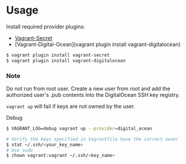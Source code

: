 # Usage

Install required provider plugins:

- [Vagrant-Secret](https://github.com/tcnksm/vagrant-secret)
- [Vagrant-Digital-Ocean](vagrant plugin install vagrant-digitalocean)


```bash
$ vagrant plugin install vagrant-secret
$ vagrant plugin install vagrant-digitalocean
```

### Note

Do not run from root user.  Create a new user from root and add the authorized user's .pub contents into the DigitalOcean SSH key registry. 

`vagrant up` will fail if keys are not owned by the user. 

Debug
  
```bash
$ VAGRANT_LOG=debug vagrant up --provider=digital_ocean

# Verify the keys specified in Vagrantfile have the correct owner 
$ stat ~/.ssh/<your_key_name>
# Use sudo
$ chown vagrant:vagrant ~/.ssh/<key_name>

``` 


